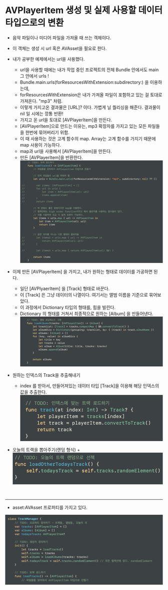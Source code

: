 # AVPlayerItem 생성 및 실제 사용할 데이터 타입으로의 변환
- 음악 파일이나 미디어 파일을 가져올 때 쓰는 객체이다. 

- 이 객체는 생성 시 url 혹은 AVAsset을 필요로 한다.

- 내가 공부한 예제에서는 url을 사용했다.
    + url을 사용할 때에는 내가 작업 중인 프로젝트의 전체 Bundle 안에서도 main 그 안에서 urls !
    + Bundle.main.urls(forResourcesWithExtension:subdirectory:) 을 이용하는데,
    + forResourcesWithExtension은 내가 가져올 파일이 포함하고 있는 걸 토대로 가져온다. "mp3" 처럼.
    + 이렇게 가지고온 결과물은 [URL]? 이다. 가볍게 닐 퀄리싱을 해준다. 결과물이 nil 일 시에는 깡통 반환!
    + 가지고 온 url을 토대로 [AVPlayerItem]을 만든다. 
    + [AVPlayerItem]으로 만드는 이유는, mp3 확장자를 가지고 있는 모든 파일들을 한번에 묶어버리기 위함.
    + 이 때 사용하는 것은 고계 함수의 map. Array는 고계 함수를 가지기 때문에 map 사용이 가능하다.
    + map과 url을 사용해서 [AVPlayerItem]을 만든다.
    + 만든 [AVPlayerItem]을 반환한다.
    ![AVPlayerItemEx01](./AVPlayerItemEx01.png)

- 이제 만든 [AVPlayerItem] 을 가지고, 내가 원하는 형태로 데이터를 가공하면 된다.
    + 일단 [AVPlyaerItem] 을 [Track] 형태로 바꾼다.
    + 이 [Track] 은 그냥 데이터의 나열이다. 여기서는 앨범 이름을 기준으로 묶어보았다.
    + 이 과정에서 Dictionary 타입의 형태를, 힘을 빌린다.
    + Dictionary 의 형태를 거쳐서 최종적으로 원하는 [Album] 을 만들어낸다.
    ![AVPlayerItemEx02](./AVPlayerItemEx02.png)

- 원하는 인덱스의 Track을 추출해내기 
    + index 를 받아서, 만들어져있는 데이터 타입 [Track]을 이용해 해당 인덱스의 값을 추출한다.
    ![AVPlayerItemEx03](./AVPlayerItemEx03.png)

- 오늘의 트랙을 뽑아주기(랜덤 형식)
    + 
    ![AVPlayerItemEx04](./AVPlayerItemEx04.png)

<br> 

---
- asset:AVAsset 프로퍼티를 가지고 있다.

![프로퍼티의 위치, 모습](./AVPlayerItemEx05.png)